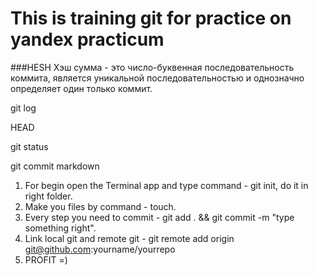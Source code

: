 # This is training git for practice on yandex practicum

###HESH
Хэш сумма - это число-буквенная  последовательность коммита, является уникальной последовательностью и однозначно определяет один только коммит.

git log

HEAD

git status

git commit markdown

1. For begin open the Terminal app and type command - git init, do it in right folder.
2. Make you files by command - touch.
3. Every step you need to commit - git add . && git commit -m "type something right".
4. Link local git and remote git - git remote add origin git@github.com:yourname/yourrepo
5. PROFIT =)
